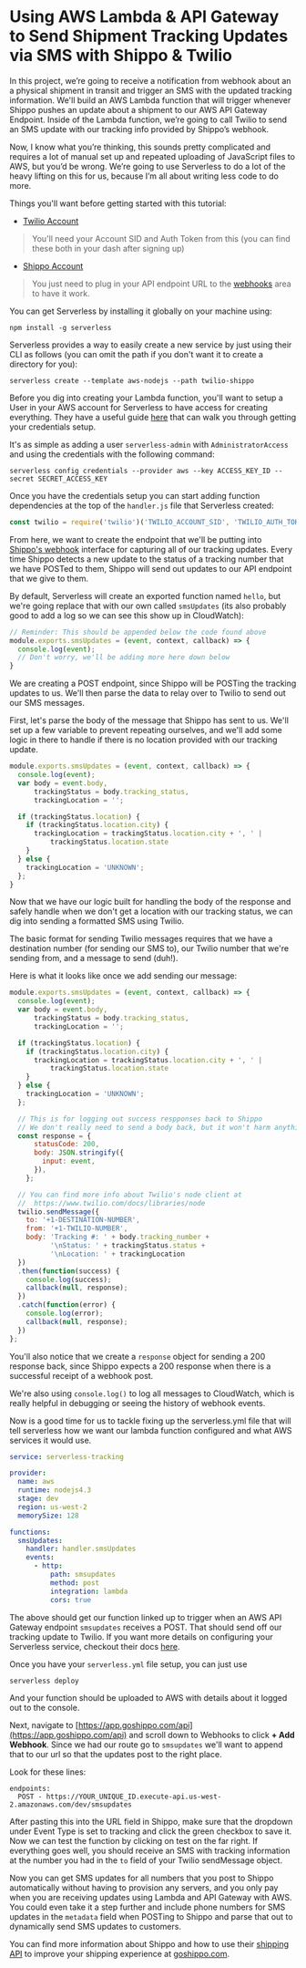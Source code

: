 # Using AWS Lambda & API Gateway to Send Shipment Tracking Updates via SMS with Shippo & Twilio

In this project, we’re going to receive a notification from webhook about an a physical shipment in transit and trigger an SMS with the updated tracking information.  We'll build an AWS Lambda function that will trigger whenever Shippo pushes an update about a shipment to our AWS API Gateway Endpoint. Inside of the Lambda function, we’re going to call Twilio to send an SMS update with our tracking info provided by Shippo’s webhook.

Now, I know what you’re thinking, this sounds pretty complicated and requires a lot of manual set up and repeated uploading of JavaScript files to AWS, but you’d be wrong. We’re going to use Serverless to do a lot of the heavy lifting on this for us, because I’m all about writing less code to do more.

Things you'll want before getting started with this tutorial:

* [Twilio Account](https://www.twilio.com/try-twilio)

> You'll need your Account SID and Auth Token from this (you can find these both in your dash after signing up)

* [Shippo Account](https://goshippo.com/register)

> You just need to plug in your API endpoint URL to the [webhooks](https://goshippo.com/docs/webhooks) area to have it work.

You can get Serverless by installing it globally on your machine using:

`npm install -g serverless`

Serverless provides a way to easily create a new service by just using their CLI as follows (you can omit the path if you don't want it to create a directory for you):

`serverless create --template aws-nodejs --path twilio-shippo`

Before you dig into creating your Lambda function, you'll want to setup a User in your AWS account for Serverless to have access for creating everything. They have a useful guide [here](https://serverless.com/framework/docs/providers/aws/guide/credentials/) that can walk you through getting your credentials setup.

It's as simple as adding a user `serverless-admin` with `AdministratorAccess` and using the credentials with the following command:

`serverless config credentials --provider aws --key ACCESS_KEY_ID --secret SECRET_ACCESS_KEY`

Once you have the credentials setup you can start adding function dependencies at the top of the `handler.js` file that Serverless created:

```javascript
const twilio = require('twilio')('TWILIO_ACCOUNT_SID', 'TWILIO_AUTH_TOKEN');
```

From here, we want to create the endpoint that we'll be putting into [Shippo's webhook](https://goshippo.com/docs/webhooks) interface for capturing all of our tracking updates. Every time Shippo detects a new update to the status of a tracking number that we have POSTed to them, Shippo will send out updates to our API endpoint that we give to them.

By default, Serverless will create an exported function named `hello`, but we're going replace that with our own called `smsUpdates` (its also probably good to add a log so we can see this show up in CloudWatch):
```javascript
// Reminder: This should be appended below the code found above
module.exports.smsUpdates = (event, context, callback) => {
  console.log(event);
  // Don't worry, we'll be adding more here down below
}
```

We are creating a POST endpoint, since Shippo will be POSTing the tracking updates to us. We'll then parse the data to relay over to Twilio to send out our SMS messages.

First, let's parse the body of the message that Shippo has sent to us. We'll set up a few variable to prevent repeating ourselves, and we'll add some logic in there to handle if there is no location provided with our tracking update.

```javascript
module.exports.smsUpdates = (event, context, callback) => {
  console.log(event);
  var body = event.body,
      trackingStatus = body.tracking_status,
      trackingLocation = '';

  if (trackingStatus.location) {
    if (trackingStatus.location.city) {
      trackingLocation = trackingStatus.location.city + ', ' |
          trackingStatus.location.state
    }
  } else {
    trackingLocation = 'UNKNOWN';
  };
}
```
Now that we have our logic built for handling the body of the response and safely handle when we don't get a location with our tracking status, we can dig into sending a formatted SMS using Twilio.

The basic format for sending Twilio messages requires that we have a destination number (for sending our SMS to), our Twilio number that we're sending from, and a message to send (duh!).

Here is what it looks like once we add sending our message:
```javascript
module.exports.smsUpdates = (event, context, callback) => {
  console.log(event);
  var body = event.body,
      trackingStatus = body.tracking_status,
      trackingLocation = '';

  if (trackingStatus.location) {
    if (trackingStatus.location.city) {
      trackingLocation = trackingStatus.location.city + ', ' |
          trackingStatus.location.state
    }
  } else {
    trackingLocation = 'UNKNOWN';
  };

  // This is for logging out success respponses back to Shippo
  // We don't really need to send a body back, but it won't harm anything
  const response = {
      statusCode: 200,
      body: JSON.stringify({
        input: event,
      }),
    };

  // You can find more info about Twilio's node client at
  //  https://www.twilio.com/docs/libraries/node
  twilio.sendMessage({
    to: '+1-DESTINATION-NUMBER',
    from: '+1-TWILIO-NUMBER',
    body: 'Tracking #: ' + body.tracking_number +
          '\nStatus: ' + trackingStatus.status +
          '\nLocation: ' + trackingLocation
  })
  .then(function(success) {
    console.log(success);
    callback(null, response);
  })
  .catch(function(error) {
    console.log(error);
    callback(null, response);
  })
};
```

You'll also notice that we create a `response` object for sending a 200 response back, since Shippo expects a 200 response when there is a successful receipt of a webhook post.

We're also using `console.log()` to log all messages to CloudWatch, which is really helpful in debugging or seeing the history of webhook events.

Now is a good time for us to tackle fixing up the serverless.yml file that will tell serverless how we want our lambda function configured and what AWS services it would use.

```yml
service: serverless-tracking

provider:
  name: aws
  runtime: nodejs4.3
  stage: dev
  region: us-west-2
  memorySize: 128

functions:
  smsUpdates:
    handler: handler.smsUpdates
    events:
      - http:
          path: smsupdates
          method: post
          integration: lambda
          cors: true
```

The above should get our function linked up to trigger when an AWS API Gateway endpoint `smsupdates` receives a POST. That should send off our tracking update to Twilio. If you want more details on configuring your Serverless service, checkout their docs [here](https://serverless.com/framework/docs/providers/aws/guide/services/).

Once you have your `serverless.yml` file setup, you can just use

`serverless deploy`

And your function should be uploaded to AWS with details about it logged out to the console.

Next, navigate to [https://app.goshippo.com/api](https://app.goshippo.com/api) and scroll down to Webhooks to click **+ Add Webhook**. Since we had our route go to `smsupdates` we'll want to append that to our url so that the updates post to the right place.

Look for these lines:

```
endpoints:
  POST - https://YOUR_UNIQUE_ID.execute-api.us-west-2.amazonaws.com/dev/smsupdates
```

After pasting this into the URL field in Shippo, make sure that the dropdown under Event Type is set to tracking and click the green checkbox to save it. Now we can test the function by clicking on test on the far right. If everything goes well, you should receive an SMS with tracking information at the number you had in the `to` field of your Twilio sendMessage object.

Now you can get SMS updates for all numbers that you post to Shippo automatically without having to provision any servers, and you only pay when you are receiving updates using Lambda and API Gateway with AWS. You could even take it a step further and include phone numbers for SMS updates in the `metadata` field when POSTing to Shippo and parse that out to dynamically send SMS updates to customers.

You can find more information about Shippo and how to use their [shipping API](https://goshippo.com/docs) to improve your shipping experience at [goshippo.com](https://goshippo.com).
